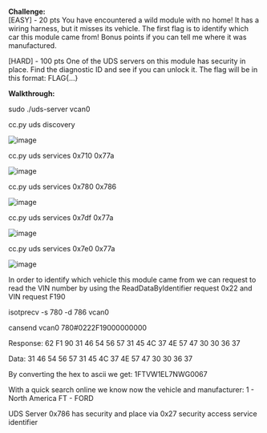 
<b> Challenge: </b></br>
[EASY] - 20 pts You have encountered a wild module with no home! It has a wiring harness, but it misses its vehicle. The first flag is to identify which car this module came from! Bonus points if you can tell me where it was manufactured.

[HARD] - 100 pts One of the UDS servers on this module has security in place. Find the diagnostic ID and see if you can unlock it. The flag will be in this format: FLAG{...}

<b> Walkthrough: </b></br>

sudo ./uds-server vcan0

cc.py uds discovery

![image](https://user-images.githubusercontent.com/47937620/234049005-82d56a83-7235-4bcc-b5e8-34cb723e4c00.png)

cc.py uds services 0x710 0x77a

![image](https://user-images.githubusercontent.com/47937620/234050031-c17c9ba0-d15e-411d-8c17-556d4c8516f6.png)

cc.py uds services 0x780 0x786

![image](https://user-images.githubusercontent.com/47937620/234052366-b2e80854-6595-45ab-840a-a579a65266df.png)

cc.py uds services 0x7df 0x77a

![image](https://user-images.githubusercontent.com/47937620/234061217-eb4783eb-1e24-4b6d-87b2-fe6bb51efba0.png)

cc.py uds services 0x7e0 0x77a

![image](https://user-images.githubusercontent.com/47937620/234061895-2da16588-f701-4014-a794-d7395c7ed684.png)


In order to identify which vehicle this module came from we can request to read the VIN number by using the ReadDataByIdentifier request 0x22 and VIN request F190

isotprecv -s 780 -d 786 vcan0

cansend vcan0 780#0222F19000000000

Response: 62 F1 90 31 46 54 56 57 31 45 4C 37 4E 57 47 30 30 36 37

Data:
31 46 54 56 57 31 45 4C 37 4E 57 47 30 30 36 37

By converting the hex to ascii we get:
1FTVW1EL7NWG0067

With a quick search online we know now the vehicle and manufacturer:
1  - North America
FT - FORD

UDS Server 0x786 has security and place via 0x27 security access service identifier


